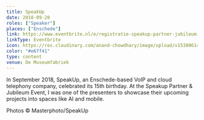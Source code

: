 ```yaml
---
title: SpeakUp
date: 2018-09-20
roles: ["Speaker"]
places: ["Enschede"]
link: https://www.eventbrite.nl/e/registratie-speakup-partner-jubileum-event-het-heft-in-handen-47815646887
linkType: Eventbrite
icon: https://res.cloudinary.com/anand-chowdhary/image/upload/v1538061489/icons/speakup_logo.png
color: "#e67f41"
type: content
venue: De Museumfabriek
---
```


In September 2018, SpeakUp, an Enschede-based VoIP and cloud telephony company, celebrated its 15th birthday. At the Speakup Partner & Jubileum Event, I was one of the presenters to showcase their upcoming projects into spaces like AI and mobile.

Photos © Masterphoto/SpeakUp

<div class="two-images">
	<div><img alt="" src="https://res.cloudinary.com/anand-chowdhary/image/upload/v1538061299/events/speakup/5baa7959cb226_MASTERPHOTO_NL-20-09-18_042.jpg"></div>
	<div><img alt="" src="https://res.cloudinary.com/anand-chowdhary/image/upload/v1538061295/events/speakup/5baa79763d49f_MASTERPHOTO_NL-20-09-18_102.jpg"></div>
</div>

<div class="two-images">
	<div><img alt="" src="https://res.cloudinary.com/anand-chowdhary/image/upload/v1538061294/events/speakup/5baa797ed3317_MASTERPHOTO_NL-20-09-18_121.jpg"></div>
	<div><img alt="" src="https://res.cloudinary.com/anand-chowdhary/image/upload/v1538061294/events/speakup/5baa795ec8ec7_MASTERPHOTO_NL-20-09-18_053.jpg"></div>
</div>